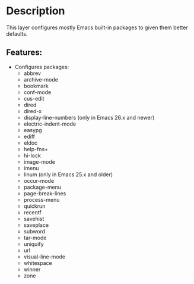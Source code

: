 # Description

This layer configures mostly Emacs built-in packages to given them
better defaults.

## Features:

-   Configures packages:
    -   abbrev
    -   archive-mode
    -   bookmark
    -   conf-mode
    -   cus-edit
    -   dired
    -   dired-x
    -   display-line-numbers (only in Emacs 26.x and newer)
    -   electric-indent-mode
    -   easypg
    -   ediff
    -   eldoc
    -   help-fns+
    -   hi-lock
    -   image-mode
    -   imenu
    -   linum (only in Emacs 25.x and older)
    -   occur-mode
    -   package-menu
    -   page-break-lines
    -   process-menu
    -   quickrun
    -   recentf
    -   savehist
    -   saveplace
    -   subword
    -   tar-mode
    -   uniquify
    -   url
    -   visual-line-mode
    -   whitespace
    -   winner
    -   zone
